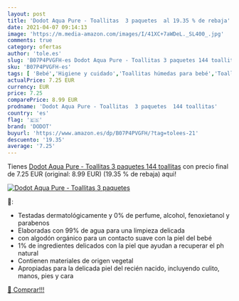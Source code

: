 ```yaml
---
layout: post
title: 'Dodot Aqua Pure - Toallitas  3 paquetes  al 19.35 % de rebaja'
date: 2021-04-07 09:14:13
image: 'https://m.media-amazon.com/images/I/41XC+7aWDeL._SL400_.jpg'
comments: true
category: ofertas
author: 'tole.es'
slug: 'B07P4PVGFH-es Dodot Aqua Pure - Toallitas 3 paquetes 144 toallitas'
sku: 'B07P4PVGFH-es'
tags: [ 'Bebé','Higiene y cuidado','Toallitas húmedas para bebé','Toallitas y accesorios para bebé','dodot', ]
actualPrice: 7.25 EUR
currency: EUR
price: 7.25
comparePrice: 8.99 EUR
prodname: 'Dodot Aqua Pure - Toallitas  3 paquetes  144 toallitas'
country: 'es'
flag: '🇪🇸'
brand: 'DODOT'
buyurl: 'https://www.amazon.es/dp/B07P4PVGFH/?tag=tolees-21'
descuento: '19.35'
average: '7.25'
---
```


Tienes [Dodot Aqua Pure - Toallitas  3 paquetes  144 toallitas](https://www.amazon.es/dp/B07P4PVGFH/?tag=tolees-21) con precio final de  7.25 EUR (original: 8.99 EUR) (19.35 %  de rebaja) aqui!

[![Dodot Aqua Pure - Toallitas  3 paquetes ](https://m.media-amazon.com/images/I/41XC+7aWDeL._SL400_.jpg)](https://www.amazon.es/dp/B07P4PVGFH/?tag=tolees-21)

🔎:

- Testadas dermatológicamente y 0% de perfume, alcohol, fenoxietanol y parabenos
- Elaboradas con 99% de agua para una limpieza delicada
- con algodón orgánico para un contacto suave con la piel del bebé
- 1% de ingredientes delicados con la piel que ayudan a recuperar el ph natural
- Contienen materiales de origen vegetal
- Apropiadas para la delicada piel del recién nacido, incluyendo culito, manos, pies y cara

[🛒 Comprar!!!](https://www.amazon.es/dp/B07P4PVGFH/?tag=tolees-21)
